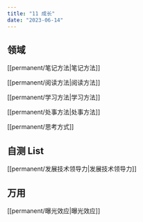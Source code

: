 ```yaml
---
title: "11 成长"
date: "2023-06-14"
---
```


## 领域

[[permanent/笔记方法|笔记方法]]

[[permanent/阅读方法|阅读方法]]

[[permanent/学习方法|学习方法]]

[[permanent/处事方法|处事方法]]

[[permanent/思考方式]]
## 自测 List

[[permanent/发展技术领导力|发展技术领导力]]

## 万用

[[permanent/曝光效应|曝光效应]]



